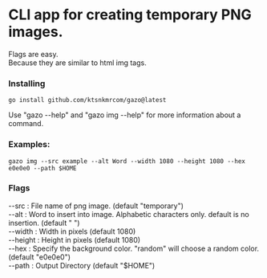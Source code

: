 # CLI app for creating temporary PNG images.

Flags are easy.  
Because they are similar to html img tags.

### Installing

```
go install github.com/ktsnkmrcom/gazo@latest
```

Use "gazo --help" and "gazo img --help" for more information about a command.

### Examples:

```
gazo img --src example --alt Word --width 1080 --height 1080 --hex e0e0e0 --path $HOME
```

### Flags

--src : File name of png image. (default "temporary")  
--alt : Word to insert into image. Alphabetic characters only. default is no insertion. (default " ")  
--width : Width in pixels (default 1080)  
--height : Height in pixels (default 1080)  
--hex : Specify the background color. "random" will choose a random color. (default "e0e0e0")  
--path : Output Directory (default "$HOME")  
